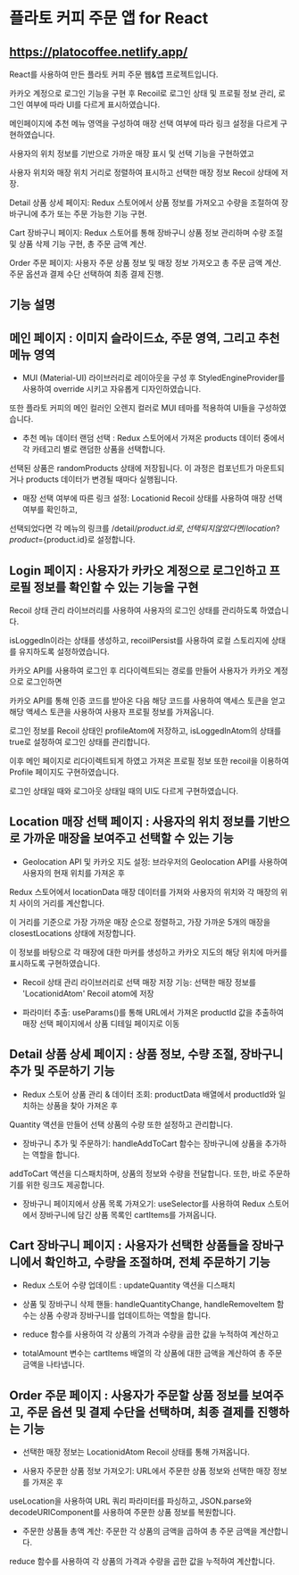 # 플라토 커피 주문 앱 for React

## https://platocoffee.netlify.app/


React를 사용하여 만든 플라토 커피 주문 웹&앱 프로젝트입니다.

카카오 계정으로 로그인 기능을 구현 후 Recoil로 로그인 상태 및 프로필 정보 관리, 로그인 여부에 따라 UI를 다르게 표시하였습니다.

메인페이지에 추천 메뉴 영역을 구성하여  매장 선택 여부에 따라 링크 설정을 다르게 구현하였습니다.

사용자의 위치 정보를 기반으로 가까운 매장 표시 및 선택 기능을 구현하였고

사용자 위치와 매장 위치 거리로 정렬하여 표시하고 선택한 매장 정보 Recoil 상태에 저장.

Detail 상품 상세 페이지: Redux 스토어에서 상품 정보를 가져오고 수량을 조절하여 장바구니에 추가 또는 주문 가능한 기능 구현.

Cart 장바구니 페이지: Redux 스토어를 통해 장바구니 상품 정보 관리하며 수량 조절 및 상품 삭제 기능 구현, 총 주문 금액 계산.

Order 주문 페이지: 사용자 주문 상품 정보 및 매장 정보 가져오고 총 주문 금액 계산. 주문 옵션과 결제 수단 선택하여 최종 결제 진행.


## 기능 설명

## 메인 페이지 : 이미지 슬라이드쇼, 주문 영역, 그리고 추천 메뉴 영역

- MUI (Material-UI) 라이브러리로 레이아웃을 구성 후 StyledEngineProvider를 사용하여 override 시키고 자유롭게 디자인하였습니다.

또한 플라토 커피의 메인 컬러인 오렌지 컬러로 MUI 테마를 적용하여 UI들을 구성하였습니다.

- 추천 메뉴 데이터 랜덤 선택 : Redux 스토어에서 가져온 products 데이터 중에서 각 카테고리 별로 랜덤한 상품을 선택합니다.

선택된 상품은 randomProducts 상태에 저장됩니다. 이 과정은 컴포넌트가 마운트되거나 products 데이터가 변경될 때마다 실행됩니다.

- 매장 선택 여부에 따른 링크 설정: Locationid Recoil 상태를 사용하여 매장 선택 여부를 확인하고,

선택되었다면 각 메뉴의 링크를 /detail/${product.id}로, 선택되지 않았다면 /location?product=${product.id}로 설정합니다.

## Login 페이지 : 사용자가 카카오 계정으로 로그인하고 프로필 정보를 확인할 수 있는 기능을 구현

Recoil 상태 관리 라이브러리를 사용하여 사용자의 로그인 상태를 관리하도록 하였습니다.

isLoggedIn이라는 상태를 생성하고, recoilPersist를 사용하여 로컬 스토리지에 상태를 유지하도록 설정하였습니다.

카카오 API를 사용하여 로그인 후 리다이렉트되는 경로를 만들어 사용자가 카카오 계정으로 로그인하면

카카오 API를 통해 인증 코드를 받아온 다음 해당 코드를 사용하여 액세스 토큰을 얻고 해당 액세스 토큰을 사용하여 사용자 프로필 정보를 가져옵니다.

로그인 정보를 Recoil 상태인 profileAtom에 저장하고, isLoggedInAtom의 상태를 true로 설정하여 로그인 상태를 관리합니다.

이후 메인 페이지로 리다이렉트되게 하였고 가져온 프로필 정보 또한 recoil을 이용하여 Profile 페이지도 구현하였습니다.

로그인 상태일 때와 로그아웃 상태일 때의 UI도 다르게 구현하였습니다.

## Location 매장 선택 페이지 : 사용자의 위치 정보를 기반으로 가까운 매장을 보여주고 선택할 수 있는 기능

- Geolocation API 및 카카오 지도 설정: 브라우저의 Geolocation API를 사용하여 사용자의 현재 위치를 가져온 후

Redux 스토어에서 locationData 매장 데이터를 가져와 사용자의 위치와 각 매장의 위치 사이의 거리를 계산합니다.

이 거리를 기준으로 가장 가까운 매장 순으로 정렬하고, 가장 가까운 5개의 매장을 closestLocations 상태에 저장합니다.

이 정보를 바탕으로 각 매장에 대한 마커를 생성하고 카카오 지도의 해당 위치에 마커를 표시하도록 구현하였습니다.

- Recoil 상태 관리 라이브러리로 선택 매장 저장 기능: 선택한 매장 정보를 'LocationidAtom' Recoil atom에 저장

- 파라미터 추출: useParams()를 통해 URL에서 가져온 productId 값을 추출하여 매장 선택 페이지에서 상품 디테일 페이지로 이동

## Detail 상품 상세 페이지 : 상품 정보, 수량 조절, 장바구니 추가 및 주문하기 기능

- Redux 스토어 상품 관리 & 데이터 조회: productData 배열에서 productId와 일치하는 상품을 찾아 가져온 후

Quantity 액션을 만들어 선택 상품의 수량 또한 설정하고 관리합니다.

- 장바구니 추가 및 주문하기: handleAddToCart 함수는 장바구니에 상품을 추가하는 역할을 합니다.

addToCart 액션을 디스패치하며, 상품의 정보와 수량을 전달합니다. 또한, 바로 주문하기를 위한 링크도 제공합니다.

- 장바구니 페이지에서 상품 목록 가져오기: useSelector를 사용하여 Redux 스토어에서 장바구니에 담긴 상품 목록인 cartItems를 가져옵니다.

## Cart 장바구니 페이지 : 사용자가 선택한 상품들을 장바구니에서 확인하고, 수량을 조절하며, 전체 주문하기 기능

- Redux 스토어 수량 업데이트 : updateQuantity 액션을 디스패치

- 상품 및 장바구니 삭제 핸들: handleQuantityChange, handleRemoveItem 함수는 상품 수량과 장바구니를 업데이트하는 역할을 합니다.

- reduce 함수를 사용하여 각 상품의 가격과 수량을 곱한 값을 누적하여 계산하고

- totalAmount 변수는 cartItems 배열의 각 상품에 대한 금액을 계산하여 총 주문 금액을 나타냅니다.

## Order 주문 페이지 : 사용자가 주문할 상품 정보를 보여주고, 주문 옵션 및 결제 수단을 선택하며, 최종 결제를 진행하는 기능

- 선택한 매장 정보는 LocationidAtom Recoil 상태를 통해 가져옵니다.

- 사용자 주문한 상품 정보 가져오기: URL에서 주문한 상품 정보와 선택한 매장 정보를 가져온 후

useLocation을 사용하여 URL 쿼리 파라미터를 파싱하고, JSON.parse와 decodeURIComponent를 사용하여 주문한 상품 정보를 복원합니다.

- 주문한 상품들 총액 계산: 주문한 각 상품의 금액을 곱하여 총 주문 금액을 계산합니다.

reduce 함수를 사용하여 각 상품의 가격과 수량을 곱한 값을 누적하여 계산합니다.
